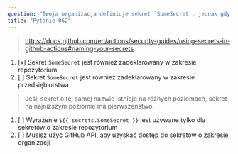 ```yaml
---
question: "Twoja organizacja definiuje sekret `SomeSecret`, jednak gdy odwołujesz się do tego sekretu w workflow za pomocą `${{ secrets.SomeSecret }}`, zwracana jest inna wartość niż oczekiwano. Co może być tego przyczyną?"
title: "Pytanie 062"
---
```


> https://docs.github.com/en/actions/security-guides/using-secrets-in-github-actions#naming-your-secrets
1. [x] Sekret `SomeSecret` jest również zadeklarowany w zakresie repozytorium
1. [ ] Sekret `SomeSecret` jest również zadeklarowany w zakresie przedsiębiorstwa
> Jeśli sekret o tej samej nazwie istnieje na różnych poziomach, sekret na najniższym poziomie ma pierwszeństwo.
1. [ ] Wyrażenie `${{ secrets.SomeSecret }}` jest używane tylko dla sekretów o zakresie repozytorium
1. [ ] Musisz użyć GitHub API, aby uzyskać dostęp do sekretów o zakresie organizacji

